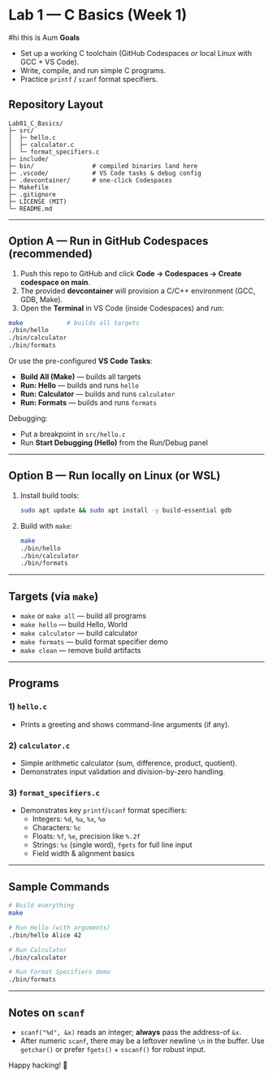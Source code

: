 
# Lab 1 — C Basics (Week 1)
#hi this is Aum
**Goals**
- Set up a working C toolchain (GitHub Codespaces *or* local Linux with GCC + VS Code).
- Write, compile, and run simple C programs.
- Practice `printf` / `scanf` format specifiers.

## Repository Layout
```
Lab01_C_Basics/
├─ src/
│  ├─ hello.c
│  ├─ calculator.c
│  └─ format_specifiers.c
├─ include/
├─ bin/                # compiled binaries land here
├─ .vscode/            # VS Code tasks & debug config
├─ .devcontainer/      # one-click Codespaces
├─ Makefile
├─ .gitignore
├─ LICENSE (MIT)
└─ README.md
```

---

## Option A — Run in **GitHub Codespaces** (recommended)

1. Push this repo to GitHub and click **Code → Codespaces → Create codespace on main**.
2. The provided **devcontainer** will provision a C/C++ environment (GCC, GDB, Make).
3. Open the **Terminal** in VS Code (inside Codespaces) and run:

```bash
make            # builds all targets
./bin/hello
./bin/calculator
./bin/formats
```

Or use the pre-configured **VS Code Tasks**:
- **Build All (Make)** — builds all targets
- **Run: Hello** — builds and runs `hello`
- **Run: Calculator** — builds and runs `calculator`
- **Run: Formats** — builds and runs `formats`

Debugging:
- Put a breakpoint in `src/hello.c`
- Run **Start Debugging (Hello)** from the Run/Debug panel

---

## Option B — Run locally on Linux (or WSL)

1. Install build tools:
   ```bash
   sudo apt update && sudo apt install -y build-essential gdb
   ```
2. Build with `make`:
   ```bash
   make
   ./bin/hello
   ./bin/calculator
   ./bin/formats
   ```

---

## Targets (via `make`)
- `make` or `make all` — build all programs
- `make hello` — build Hello, World
- `make calculator` — build calculator
- `make formats` — build format specifier demo
- `make clean` — remove build artifacts

---

## Programs

### 1) `hello.c`
- Prints a greeting and shows command-line arguments (if any).

### 2) `calculator.c`
- Simple arithmetic calculator (sum, difference, product, quotient).
- Demonstrates input validation and division-by-zero handling.

### 3) `format_specifiers.c`
- Demonstrates key `printf`/`scanf` format specifiers:
  - Integers: `%d`, `%u`, `%x`, `%o`
  - Characters: `%c`
  - Floats: `%f`, `%e`, precision like `%.2f`
  - Strings: `%s` (single word), `fgets` for full line input
  - Field width & alignment basics

---

## Sample Commands

```bash
# Build everything
make

# Run Hello (with arguments)
./bin/hello Alice 42

# Run Calculator
./bin/calculator

# Run Format Specifiers demo
./bin/formats
```

---

## Notes on `scanf`
- `scanf("%d", &x)` reads an integer; **always** pass the address-of `&x`.
- After numeric `scanf`, there may be a leftover newline `\n` in the buffer. 
  Use `getchar()` or prefer `fgets()` + `sscanf()` for robust input.

Happy hacking! 🎯
